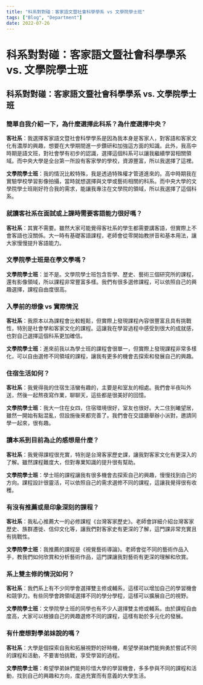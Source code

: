 ```yaml
---
title: "科系對對碰：客家語文暨社會科學學系 vs 文學院學士班"
tags: ["Blog", "Department"]
date: 2022-07-26
---
```

# 科系對對碰：客家語文暨社會科學學系 vs. 文學院學士班

### 

## 科系對對碰：客家語文暨社會科學學系 vs. 文學院學士班

### 簡單自我介紹一下，為什麼選擇此科系？為什麼選擇中央？

**客社系**：我選擇客家語文暨社會科學學系是因為我本身是客家人，對客語和客家文化有濃厚的興趣，想要在大學期間進一步鑽研和加強這方面的知識。此外，我高中時期是語文班，對社會學有初步的認識，選擇這個科系可以讓我繼續學習相關領域。而中央大學是全台第一所設有客家學的學校，資源豐富，所以我選擇了這裡。

**文學院學士班**：我的情況比較特殊，我是透過特殊權才管道進來的。高中時期我在實驗學校學習影像拍攝，當時就想選擇與文學或藝術相關的科系。而中央大學的文學院學士班剛好符合我的需求，能讓我專注在文學院的領域，所以我選擇了這個科系。

### 就讀客社系在面試或上課時需要客語能力很好嗎？

**客社系**：其實不需要。雖然大家可能覺得客社系的學生都需要講客語，但實際上不會客語也沒關係。大一時有基礎客語課程，老師會從零開始教拼音和基本用法，讓大家慢慢提升客語能力。

### 文學院學士班是在學文學嗎？

**文學院學士班**：並不是。文學院學士班包含哲學、歷史、藝術三個研究所的課程，還有影像領域，所以課程非常豐富多樣。我們有很多選修課程，可以依照自己的興趣選擇，課程自由度很高。

### 入學前的想像 vs 實際情況

**客社系**：我原本以為課程會比較輕鬆，但實際上發現課程內容很豐富且具有挑戰性，特別是社會學和客家文化的課程。這讓我在學習過程中感受到很大的成就感，也對自己選擇這個科系更加確信。

**文學院學士班**：進來前我以為學士班的課程會很單一，但實際上發現課程非常多樣化，可以自由選修不同領域的課程，讓我有更多的機會去探索和發展自己的興趣。

### 住宿生活如何？

**客社系**：我覺得我的住宿生活蠻有趣的，主要是和室友的相處。我們會半夜叫外送，然後一起熬夜寫作業，聊聊天，這些都是很美好的回憶。

**文學院學士班**：我大一住在女四，住宿環境很好，室友也很好。大二住到曦望居，雖然一開始有點混亂，但設施後來都完善了。我們會在交誼廳舉辦小派對，邀請同學一起來，很有趣。

### 讀本系到目前為止的感想是什麼？

**客社系**：我覺得課程很充實，特別是台灣客家歷史課，讓我對客家文化有更深入的了解。雖然課程難度大，但對專業知識的提升很有幫助。

**文學院學士班**：學士班的課程讓我有很多機會去探索自己的興趣，慢慢找到自己的方向。課程設計很靈活，可以依照自己的需求選修不同的課程，這讓我覺得很有收穫。

### 有沒有推薦或是印象深刻的課程？

**客社系**：我私心推薦大一的必修課程《台灣客家歷史》。老師會詳細介紹台灣客家歷史、族群遷徙、信仰文化等，讓我們對客家史有更深的了解，這門課非常充實且有挑戰性。

**文學院學士班**：我推薦的課程是《視覺藝術導論》。老師會從不同的藝術作品入手，教我們如何欣賞和分析藝術作品，這門課讓我對藝術有更深的理解和欣賞。

### 系上雙主修的情況如何？

**客社系**：我們系上有不少同學會選擇雙主修或輔系，這樣可以增加自己的學習機會和競爭力。有些同學會跨領域選擇不同的學分學程，這樣可以擴展自己的視野。

**文學院學士班**：文學院學士班的同學也有不少人選擇雙主修或輔系。由於課程自由度高，大家可以根據自己的興趣選修不同的課程，這樣有助於多元化的發展。

### 有什麼想對學弟妹說的嗎？

**客社系**：大學是個探索自我和拓展視野的好時機，希望學弟妹們能夠勇於嘗試不同的課程和活動，不要害怕挑戰，享受學習的過程。

**文學院學士班**：希望學弟妹們能夠珍惜大學的學習機會，多多參與不同的課程和活動，找到自己的興趣和方向，度過充實而有意義的大學生活。
